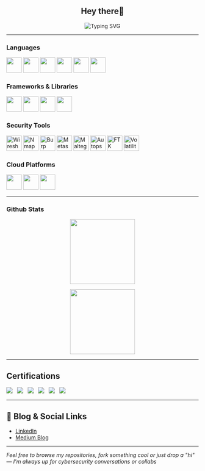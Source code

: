 <h2 align="center"> Hey there👋</h2>

<p align="center">
  <img src="https://readme-typing-svg.herokuapp.com?font=Fira+Code&size=22&pause=1000&color=F70000&center=true&vCenter=true&width=800&height=60&lines=Offensive+Security+%7C+Red+Teamer+in+Training;Computer+Technology+%7C+Developer+%26+Creative+Tech+Designer;Breaking+things+ethically;Learning+by+doing%2C+evolving+and+securing+the+future;Catch+me+in+the+lab" alt="Typing SVG" />
</p>

---

### Languages  
<p>
  <img src="https://cdn.jsdelivr.net/gh/devicons/devicon/icons/python/python-original.svg" height="40"/>
  <img src="https://cdn.jsdelivr.net/gh/devicons/devicon/icons/javascript/javascript-original.svg" height="40"/>
  <img src="https://cdn.jsdelivr.net/gh/devicons/devicon/icons/bash/bash-original.svg" height="40"/>
  <img src="https://cdn.jsdelivr.net/gh/devicons/devicon/icons/java/java-original.svg" height="40"/>
  <img src="https://cdn.jsdelivr.net/gh/devicons/devicon/icons/php/php-original.svg" height="40"/>
  <img src="https://cdn.jsdelivr.net/gh/devicons/devicon/icons/dart/dart-original.svg" height="40"/>
</p>

### Frameworks & Libraries  
<p>
  <img src="https://cdn.jsdelivr.net/gh/devicons/devicon/icons/react/react-original.svg" height="40"/>
  <img src="https://cdn.jsdelivr.net/gh/devicons/devicon/icons/flutter/flutter-original.svg" height="40"/>
  <img src="https://cdn.jsdelivr.net/gh/devicons/devicon/icons/nodejs/nodejs-original.svg" height="40"/>
  <img src="https://cdn.jsdelivr.net/gh/devicons/devicon/icons/laravel/laravel-plain.svg" height="40"/>
</p>

### Security Tools  
<p>
  <img src="https://img.icons8.com/color/48/wireshark.png" height="40" title="Wireshark"/>
  <img src="https://img.icons8.com/fluency/48/nmap.png" height="40" title="Nmap"/>
  <img src="https://raw.githubusercontent.com/B0nster/icons/main/burp.png" height="40" title="Burp Suite"/>
  <img src="https://raw.githubusercontent.com/B0nster/icons/main/metasploit.png" height="40" title="Metasploit"/>
  <img src="https://raw.githubusercontent.com/B0nster/icons/main/maltego.png" height="40" title="Maltego"/>
  <img src="https://raw.githubusercontent.com/B0nster/icons/main/autopsy.png" height="40" title="Autopsy"/>
  <img src="https://raw.githubusercontent.com/B0nster/icons/main/ftk.png" height="40" title="FTK Imager"/>
  <img src="https://raw.githubusercontent.com/B0nster/icons/main/volatility.png" height="40" title="Volatility"/>
</p>

### Cloud Platforms  
<p>
  <img src="https://cdn.jsdelivr.net/gh/devicons/devicon/icons/googlecloud/googlecloud-original.svg" height="40"/>
  <img src="https://cdn.jsdelivr.net/gh/devicons/devicon/icons/azure/azure-original.svg" height="40"/>
  <img src="https://cdn.jsdelivr.net/gh/devicons/devicon/icons/oracle/oracle-original.svg" height="40"/>
</p>

---

### Github Stats 
<p align="center">
  <img src="https://github-readme-stats.vercel.app/api/top-langs/?username=RachaelKivuti&layout=compact&theme=tokyonight" height="170"/>
</p>

<p align="center">
  <img src="https://github-readme-stats.vercel.app/api?username=RachaelKivuti&show_icons=true&theme=tokyonight" height="170"/>
</p>

---

## Certifications

<img src="https://img.shields.io/badge/eJPT-eLearnSecurity-black?style=flat-square&logo=protonvpn&logoColor=white"/> &nbsp;
<img src="https://img.shields.io/badge/CompTIA%20Security+-032D64?style=flat-square&logo=comptia&logoColor=white"/> &nbsp;
<img src="https://img.shields.io/badge/CCNA-0080C3?style=flat-square&logo=cisco&logoColor=white"/> &nbsp;
<img src="https://img.shields.io/badge/CCNP-007C92?style=flat-square&logo=cisco&logoColor=white"/> &nbsp;
<img src="https://img.shields.io/badge/ISC2%20CC-603178?style=flat-square&logo=isc2&logoColor=white"/> &nbsp;
<img src="https://img.shields.io/badge/Cloud%20Security%20Knowledge-0078D7?style=flat-square&logo=microsoftazure&logoColor=white"/>

---

## 🔗 Blog & Social Links

-  [LinkedIn](https://www.linkedin.com/in/rachael-kivuti-575056226/)
-  [Medium Blog](https://medium.com/@kivutingatha)

---

*Feel free to browse my repositories, fork something cool or just drop a "hi" — I'm always up for cybersecurity conversations or collabs*

